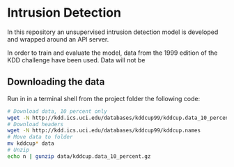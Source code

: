 # Intrusion Detection

In this repository an unsupervised intrusion detection model is developed and wrapped around an API server.

In order to train and evaluate the model, data from the 1999 edition of the KDD challenge have been used. Data will not be

## Downloading the data

Run in in a terminal shell from the project folder the following code:

```bash
# Download data, 10 percent only
wget -N http://kdd.ics.uci.edu/databases/kddcup99/kddcup.data_10_percent.gz
# Download headers
wget -N http://kdd.ics.uci.edu/databases/kddcup99/kddcup.names
# Move data to folder
mv kddcup* data
# Unzip
echo n | gunzip data/kddcup.data_10_percent.gz
```

